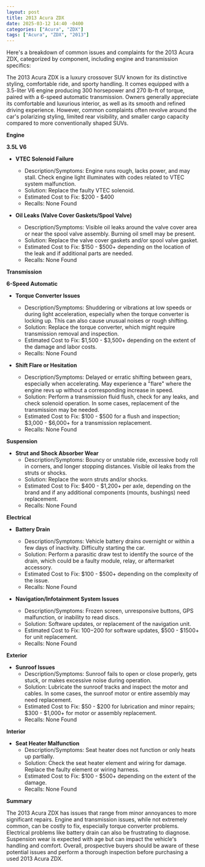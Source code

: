 ```yaml
---
layout: post
title: 2013 Acura ZDX
date: 2025-03-12 14:40 -0400
categories: ["Acura", "ZDX"]
tags: ["Acura", "ZDX", "2013"]
---
```

Here's a breakdown of common issues and complaints for the 2013 Acura ZDX, categorized by component, including engine and transmission specifics:

The 2013 Acura ZDX is a luxury crossover SUV known for its distinctive styling, comfortable ride, and sporty handling. It comes equipped with a 3.5-liter V6 engine producing 300 horsepower and 270 lb-ft of torque, paired with a 6-speed automatic transmission. Owners generally appreciate its comfortable and luxurious interior, as well as its smooth and refined driving experience. However, common complaints often revolve around the car's polarizing styling, limited rear visibility, and smaller cargo capacity compared to more conventionally shaped SUVs.

**Engine**

**3.5L V6**

*   **VTEC Solenoid Failure**
    *   Description/Symptoms: Engine runs rough, lacks power, and may stall. Check engine light illuminates with codes related to VTEC system malfunction.
    *   Solution: Replace the faulty VTEC solenoid.
    *   Estimated Cost to Fix: $200 - $400
    *   Recalls: None Found

*   **Oil Leaks (Valve Cover Gaskets/Spool Valve)**
    *   Description/Symptoms: Visible oil leaks around the valve cover area or near the spool valve assembly. Burning oil smell may be present.
    *   Solution: Replace the valve cover gaskets and/or spool valve gasket.
    *   Estimated Cost to Fix: $150 - $500+ depending on the location of the leak and if additional parts are needed.
    *   Recalls: None Found

**Transmission**

**6-Speed Automatic**

*   **Torque Converter Issues**
    *   Description/Symptoms: Shuddering or vibrations at low speeds or during light acceleration, especially when the torque converter is locking up. This can also cause unusual noises or rough shifting.
    *   Solution: Replace the torque converter, which might require transmission removal and inspection.
    *   Estimated Cost to Fix: $1,500 - $3,500+ depending on the extent of the damage and labor costs.
    *   Recalls: None Found

*   **Shift Flare or Hesitation**
    *   Description/Symptoms: Delayed or erratic shifting between gears, especially when accelerating. May experience a "flare" where the engine revs up without a corresponding increase in speed.
    *   Solution: Perform a transmission fluid flush, check for any leaks, and check solenoid operation. In some cases, replacement of the transmission may be needed.
    *   Estimated Cost to Fix: $100 - $500 for a flush and inspection; $3,000 - $6,000+ for a transmission replacement.
    *   Recalls: None Found

**Suspension**

*   **Strut and Shock Absorber Wear**
    *   Description/Symptoms: Bouncy or unstable ride, excessive body roll in corners, and longer stopping distances. Visible oil leaks from the struts or shocks.
    *   Solution: Replace the worn struts and/or shocks.
    *   Estimated Cost to Fix: $400 - $1,200+ per axle, depending on the brand and if any additional components (mounts, bushings) need replacement.
    *   Recalls: None Found

**Electrical**

*   **Battery Drain**
    *   Description/Symptoms: Vehicle battery drains overnight or within a few days of inactivity. Difficulty starting the car.
    *   Solution: Perform a parasitic draw test to identify the source of the drain, which could be a faulty module, relay, or aftermarket accessory.
    *   Estimated Cost to Fix: $100 - $500+ depending on the complexity of the issue.
    *   Recalls: None Found

*   **Navigation/Infotainment System Issues**
    *   Description/Symptoms: Frozen screen, unresponsive buttons, GPS malfunction, or inability to read discs.
    *   Solution: Software updates, or replacement of the navigation unit.
    *   Estimated Cost to Fix: $100-$200 for software updates, $500 - $1500+ for unit replacement.
    *   Recalls: None Found

**Exterior**

*   **Sunroof Issues**
    *   Description/Symptoms: Sunroof fails to open or close properly, gets stuck, or makes excessive noise during operation.
    *   Solution: Lubricate the sunroof tracks and inspect the motor and cables. In some cases, the sunroof motor or entire assembly may need replacement.
    *   Estimated Cost to Fix: $50 - $200 for lubrication and minor repairs; $300 - $1,000+ for motor or assembly replacement.
    *   Recalls: None Found

**Interior**

*   **Seat Heater Malfunction**
    *   Description/Symptoms: Seat heater does not function or only heats up partially.
    *   Solution: Check the seat heater element and wiring for damage. Replace the faulty element or wiring harness.
    *   Estimated Cost to Fix: $100 - $500+ depending on the extent of the damage.
    *   Recalls: None Found

**Summary**

The 2013 Acura ZDX has issues that range from minor annoyances to more significant repairs. Engine and transmission issues, while not extremely common, can be costly to fix, especially torque converter problems. Electrical problems like battery drain can also be frustrating to diagnose. Suspension wear is expected with age but can impact the vehicle's handling and comfort. Overall, prospective buyers should be aware of these potential issues and perform a thorough inspection before purchasing a used 2013 Acura ZDX.


